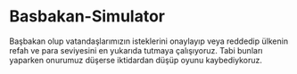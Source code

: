 # Basbakan-Simulator
Başbakan olup vatandaşlarımızın isteklerini onaylayıp veya reddedip ülkenin refah ve para seviyesini en yukarıda tutmaya çalışıyoruz. Tabi bunları yaparken onurumuz düşerse iktidardan düşüp oyunu kaybediykoruz. 
